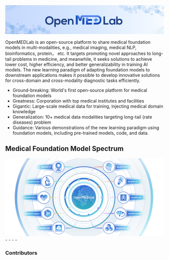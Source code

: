 <!-- Insert the project banner here -->
<div align="center">
    <a href="https://"><img width="1000px" height="auto" src="https://github.com/openmedlab/.github/blob/main/banner.png"></a>
</div>



OpenMEDLab is an open-source platform to share medical foundation models in multi-modalities, e.g., medical imaging, medical NLP, bioinformatics, protein， etc. It targets promoting novel approaches to long-tail problems in medicine,  and meanwhile, it seeks solutions to achieve lower cost, higher efficiency, and better generalizability in training AI models. The new learning paradigm of adapting foundation models to downstream applications makes it possible to develop innovative solutions for cross-domain and cross-modality diagnostic tasks efficiently.

- Ground-breaking: World's first open-source platform for medical foundation models 
- Greatness: Corporation with top medical institutes and facilities
- Gigantic: Large-scale medical data for training, injecting medical domain knowledge
- Generalization: 10+ medical data modalities targeting long-tail (rate diseases) problem
- Guidance: Various demonstrations of the new learning paradigm using foundation models, including pre-trained models, code, and data.

## Medical Foundation Model Spectrum
<div align="center">
    <a href="https://github.com/openmedlab/"><img width="1000px" height="auto" src="https://github.com/openmedlab/.github/blob/main/spectrum.png"></a>
</div>
-
-
-
-

### Contributors
